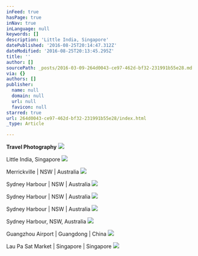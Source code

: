 ```yaml
---
inFeed: true
hasPage: true
inNav: true
inLanguage: null
keywords: []
description: 'Little India, Singapore'
datePublished: '2016-08-25T20:14:47.312Z'
dateModified: '2016-08-25T20:13:45.295Z'
title: ''
author: []
sourcePath: _posts/2016-03-09-264d0043-ce97-462d-bf32-231991b55e28.md
via: {}
authors: []
publisher:
  name: null
  domain: null
  url: null
  favicon: null
starred: true
url: 264d0043-ce97-462d-bf32-231991b55e28/index.html
_type: Article

---
```

**Travel Photography**
![](https://the-grid-user-content.s3-us-west-2.amazonaws.com/ed066738-177e-4fd3-8b14-5ffa32682dcf.jpg)

Little India, Singapore
![](https://the-grid-user-content.s3-us-west-2.amazonaws.com/1a7a0561-2f58-41c8-bba4-9fd31bcf0fac.jpg)

Merrickville | NSW | Australia
![](https://the-grid-user-content.s3-us-west-2.amazonaws.com/c7818f6b-a582-4dc5-8ce0-8ce13918587c.jpg)

Sydney Harbour | NSW | Australia
![](https://the-grid-user-content.s3-us-west-2.amazonaws.com/8f68e41a-aa76-4804-b3a2-69dc5e3a1ce6.jpg)

Sydney Harbour | NSW | Australia
![](https://the-grid-user-content.s3-us-west-2.amazonaws.com/f39f2a03-da50-4a5c-9bd1-996709bd0710.jpg)

Sydney Harbour | NSW | Australia
![](https://the-grid-user-content.s3-us-west-2.amazonaws.com/327985cd-b909-47ad-806f-57fbbc0f61c1.jpg)

Sydney Harbour, NSW, Australia
![](https://the-grid-user-content.s3-us-west-2.amazonaws.com/2970f3b9-248b-4bce-8004-1d64fdbc8367.jpg)

Guangzhou Airport | Guangdong | China ![](https://the-grid-user-content.s3-us-west-2.amazonaws.com/a1e9f6a6-bc4b-442c-a166-07bafa0266eb.jpg)

Lau Pa Sat Market | Singapore | Singapore
![](https://the-grid-user-content.s3-us-west-2.amazonaws.com/8e7765b4-d270-4005-9237-53a9d8b31261.jpg)